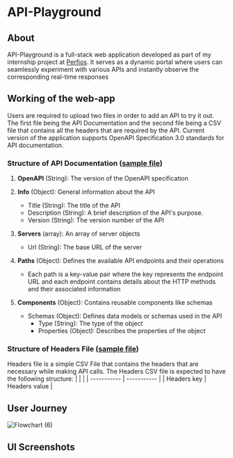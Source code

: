 # API-Playground
## About
API-Playground is a full-stack web application developed as part of my internship project at [Perfios](https://www.perfios.com/). It serves as a dynamic portal where users can seamlessly experiment with various APIs and instantly observe the corresponding real-time responses
## Working of the web-app
Users are required to upload two files in order to add an API to try it out. The first file being the API Documentation and the second file being a CSV file that contains all the headers that are required by the API. Current version of the application supports OpenAPI Specification 3.0 standards for API documentation. 
### Structure of API Documentation ([sample file](Sample%20Files/OpenAPI3.json))
1. **OpenAPI** (String): The version of the OpenAPI specification

2. **Info** (Object): General information about the API
   - Title (String): The title of the API 
   - Description (String): A brief description of the API's purpose.
   - Version (String): The version number of the API 

3. **Servers** (array): An array of server objects
   - Url (String): The base URL of the server

4. **Paths** (Object): Defines the available API endpoints and their operations
   - Each path is a key-value pair where the key represents the endpoint URL and each endpoint contains details about the HTTP methods and their associated information 

5. **Components** (Object): Contains reusable components like schemas
   - Schemas (Object): Defines data models or schemas used in the API
       - Type (String): The type of the object
       - Properties (Object): Describes the properties of the object
### Structure of Headers File ([sample file](Sample%20Files/OpenAPI3.json))
Headers file is a simple CSV File that contains the headers that are necessary while making API calls.
The Headers CSV file is expected to have the following structure:
|       |  |
| ----------- | ----------- |
| Headers key   | Headers value  |

## User Journey
![Flowchart (6)](https://github.com/AnuroopKeshav/NaiveBayesClassifier/assets/84195790/ffed7813-14a5-4cb1-bf5d-607d89a05e15)

## UI Screenshots

